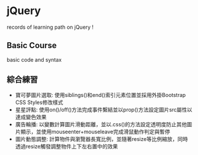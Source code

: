 # jQuery
records of learning path on jQuery !

## Basic Course
basic code and syntax

## 綜合練習
- 寶可夢圖片選取: 使用siblings()和end()索引元素位置並採用外掛Bootstrap CSS Styles修改樣式  
- 星星評點: 使用on()/off()方法完成事件繫結並以prop()方法設定圖片src屬性以達成變色效果  
- 廣告輪播: 以變數計算圖片滑動距離，並以.css()的方法設定透明度防止其他圖片顯示，並使用mouseenter+mouseleave完成滑鼠動作判定與暫停  
- 圖片動態調整: 計算物件與瀏覽器長寬比例，並隨著resize等比例縮放，同時透過resize觸發調整物件上下左右置中的效果  
